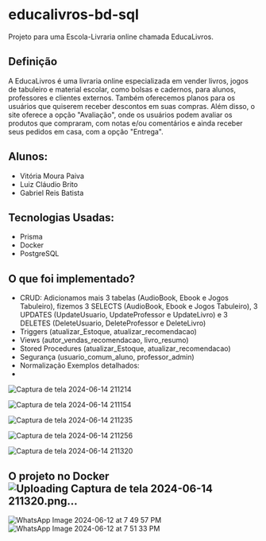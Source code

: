 # educalivros-bd-sql

Projeto para uma Escola-Livraria online chamada EducaLivros.

## Definição
A EducaLivros é uma livraria online especializada em vender livros, jogos de tabuleiro e material escolar, como bolsas e cadernos, para alunos, professores e clientes externos. Também oferecemos planos para os usuários que quiserem receber descontos em suas compras. Além disso, o site oferece a opção "Avaliação", onde os usuários podem avaliar os produtos que compraram, com notas e/ou comentários e ainda receber seus pedidos em casa, com a opção "Entrega".

## Alunos:
- Vitória Moura Paiva
- Luiz Cláudio Brito
- Gabriel Reis Batista

## Tecnologias Usadas:
- Prisma
- Docker
- PostgreSQL

## O que foi implementado?
- CRUD: Adicionamos mais 3 tabelas (AudioBook, Ebook e Jogos Tabuleiro), fizemos 3 SELECTS (AudioBook, Ebook e Jogos Tabuleiro), 3 UPDATES (UpdateUsuario, UpdateProfessor e UpdateLivro) e 3 DELETES (DeleteUsuario, DeleteProfessor e DeleteLivro)
- Triggers (atualizar_Estoque, atualizar_recomendacao)
- Views (autor_vendas_recomendacao, livro_resumo)
- Stored Procedures (atualizar_Estoque, atualizar_recomendacao)
- Segurança (usuario_comum_aluno, professor_admin)
- Normalização Exemplos detalhados:
- 
![Captura de tela 2024-06-14 211214](https://github.com/vitoria74/educalivros-bd-sql/assets/99884688/1b7f0ce1-9fb7-4fda-a84b-933010702309)

![Captura de tela 2024-06-14 211154](https://github.com/vitoria74/educalivros-bd-sql/assets/99884688/e53b74a8-8940-4035-ab29-b606e3ff8d96)

![Captura de tela 2024-06-14 211235](https://github.com/vitoria74/educalivros-bd-sql/assets/99884688/618c4c6c-b0b3-45e5-845c-0602ae4071a8)

![Captura de tela 2024-06-14 211256](https://github.com/vitoria74/educalivros-bd-sql/assets/99884688/9acbaded-f9d4-4c82-a743-07d8e3af03c4) 

![Captura de tela 2024-06-14 211320](https://github.com/vitoria74/educalivros-bd-sql/assets/99884688/e08ab91c-7cb2-48fb-aef7-416108e77476)


## O projeto no Docker![Uploading Captura de tela 2024-06-14 211320.png…]()

![WhatsApp Image 2024-06-12 at 7 49 57 PM](https://github.com/vitoria74/educalivros-bd-sql/assets/105817834/657fc2b6-d31d-4816-add9-ee4472a280a7)
![WhatsApp Image 2024-06-12 at 7 51 33 PM](https://github.com/vitoria74/educalivros-bd-sql/assets/105817834/b310cf11-5ed1-438b-ae82-4dbcbf217840)

